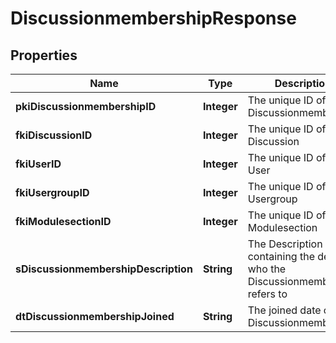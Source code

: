 

# DiscussionmembershipResponse

## Properties

Name | Type | Description | Notes
------------ | ------------- | ------------- | -------------
**pkiDiscussionmembershipID** | **Integer** | The unique ID of the Discussionmembership | 
**fkiDiscussionID** | **Integer** | The unique ID of the Discussion | 
**fkiUserID** | **Integer** | The unique ID of the User |  [optional]
**fkiUsergroupID** | **Integer** | The unique ID of the Usergroup |  [optional]
**fkiModulesectionID** | **Integer** | The unique ID of the Modulesection |  [optional]
**sDiscussionmembershipDescription** | **String** | The Description containing the detail of who the Discussionmembership refers to | 
**dtDiscussionmembershipJoined** | **String** | The joined date of the Discussionmembership | 




